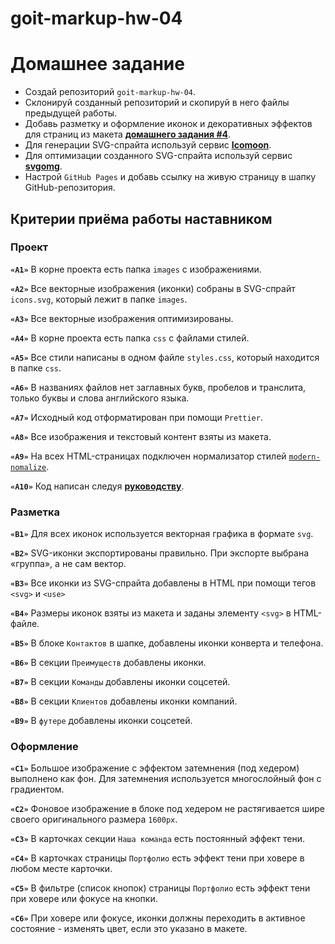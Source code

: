 # goit-markup-hw-04

# Домашнее задание

- Создай репозиторий `goit-markup-hw-04`.
- Склонируй созданный репозиторий и скопируй в него файлы предыдущей работы.
- Добавь разметку и оформление иконок и декоративных эффектов для страниц из
  макета
  [**домашнего задания #4**](<[https://www.figma.com/file/oTYBECAN79dXy19hzWObO4/Web-Studio-(Version-2.1)?node-id=1%3A293](https://www.figma.com/file/1ehrLBauvVFu4mVhxsHzyZ/Web-Studio-(Version-2.1)?node-id=0%3A1&t=ViRPunStmVlaZm3I-0)>).
- Для генерации SVG-спрайта используй сервис [**Icomoon**](https://icomoon.io/).
- Для оптимизации созданного SVG-спрайта используй сервис
  [**svgomg**](https://jakearchibald.github.io/svgomg/).
- Настрой `GitHub Pages` и добавь ссылку на живую страницу в шапку
  GitHub-репозитория.

## Критерии приёма работы наставником

### Проект

**`«A1»`** В корне проекта есть папка `images` с изображениями.

**`«A2»`** Все векторные изображения (иконки) собраны в SVG-спрайт `icons.svg`,
который лежит в папке `images`.

**`«A3»`** Все векторные изображения оптимизированы.

**`«A4»`** В корне проекта есть папка `css` с файлами стилей.

**`«A5»`** Все стили написаны в одном файле `styles.css`, который находится в
папке `css`.

**`«A6»`** В названиях файлов нет заглавных букв, пробелов и транслита, только
буквы и слова английского языка.

**`«A7»`** Исходный код отформатирован при помощи `Prettier`.

**`«A8»`** Все изображения и текстовый контент взяты из макета.

**`«A9»`** На всех HTML-страницах подключен нормализатор стилей
[`modern-nomalize`](https://github.com/sindresorhus/modern-normalize).

**`«A10»`** Код написан следуя [**руководству**](https://codeguide.co/).

### Разметка

**`«B1»`** Для всех иконок используется векторная графика в формате `svg`.

**`«B2»`** SVG-иконки экспортированы правильно. При экспорте выбрана «группа», а
не сам вектор.

**`«B3»`** Все иконки из SVG-спрайта добавлены в HTML при помощи тегов `<svg>` и
`<use>`

**`«B4»`** Размеры иконок взяты из макета и заданы элементу `<svg>` в
HTML-файле.

**`«B5»`** В блоке `Контактов` в шапке, добавлены иконки конверта и телефона.

**`«B6»`** В секции `Преимуществ` добавлены иконки.

**`«B7»`** В секции `Команды` добавлены иконки соцсетей.

**`«B8»`** В секции `Клиентов` добавлены иконки компаний.

**`«B9»`** В `футере` добавлены иконки соцсетей.

### Оформление

**`«C1»`** Большое изображение с эффектом затемнения (под хедером) выполнено как
фон. Для затемнения используется многослойный фон с градиентом.

**`«C2»`** Фоновое изображение в блоке под хедером не растягивается шире своего
оригинального размера `1600рх`.

**`«C3»`** В карточках секции `Наша команда` есть постоянный эффект тени.

**`«C4»`** В карточках страницы `Портфолио` есть эффект тени при ховере в любом
месте карточки.

**`«C5»`** В фильтре (список кнопок) страницы `Портфолио` есть эффект тени при
ховере или фокусе на кнопки.

**`«C6»`** При ховере или фокусе, иконки должны переходить в активное
состояние - изменять цвет, если это указано в макете.

